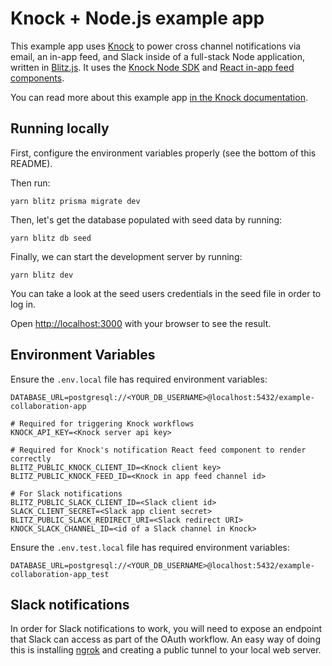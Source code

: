 # **Knock + Node.js example app**

This example app uses [Knock](https://knock.app) to power cross channel notifications via email, an in-app feed, and Slack inside of a full-stack Node application, written in [Blitz.js](https://blitzjs.com/). It uses the [Knock Node SDK](https://github.com/knocklabs/knock-node) and [React in-app feed components](https://github.com/knocklabs/react-notification-feed).

You can read more about this example app [in the Knock documentation](https://docs.knock.app/getting-started/example-app).

## Running locally

First, configure the environment variables properly (see the bottom of this README).

Then run:

```
yarn blitz prisma migrate dev
```

Then, let's get the database populated with seed data by running:

```
yarn blitz db seed
```

Finally, we can start the development server by running:

```
yarn blitz dev
```

You can take a look at the seed users credentials in the seed file in order to log in.

Open [http://localhost:3000](http://localhost:3000) with your browser to see the result.

## Environment Variables

Ensure the `.env.local` file has required environment variables:

```
DATABASE_URL=postgresql://<YOUR_DB_USERNAME>@localhost:5432/example-collaboration-app

# Required for triggering Knock workflows
KNOCK_API_KEY=<Knock server api key>

# Required for Knock's notification React feed component to render correctly
BLITZ_PUBLIC_KNOCK_CLIENT_ID=<Knock client key>
BLITZ_PUBLIC_KNOCK_FEED_ID=<Knock in app feed channel id>

# For Slack notifications
BLITZ_PUBLIC_SLACK_CLIENT_ID=<Slack client id>
SLACK_CLIENT_SECRET=<Slack app client secret>
BLITZ_PUBLIC_SLACK_REDIRECT_URI=<Slack redirect URI>
KNOCK_SLACK_CHANNEL_ID=<id of a Slack channel in Knock>
```

Ensure the `.env.test.local` file has required environment variables:

```
DATABASE_URL=postgresql://<YOUR_DB_USERNAME>@localhost:5432/example-collaboration-app_test
```

## Slack notifications

In order for Slack notifications to work, you will need to expose an endpoint that Slack can access
as part of the OAuth workflow. An easy way of doing this is installing [ngrok](https://ngrok.com/) and creating a public tunnel
to your local web server.
